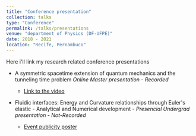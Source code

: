 ```yaml
---
title: "Conference presentation"
collection: talks
type: "Conference"
permalink: /talks/presentations
venue: "department of Physics (DF-UFPE)"
date: 2018 - 2021
location: "Recife, Pernambuco"
---
```



Here i'll link my research related conference presentations

  * A symmetric spacetime extension of quantum mechanics and the tunneling time problem *Online Master presentation - Recorded*
    * [Link to the video](https://youtu.be/X2jTDtR0kKk)

  * Fluidic interfaces: Energy and Curvature relationships through Euler's elastic - Analytical and Numerical development - *Presencial Undergrad presentation - Not-Recorded*
    * [Event publicity poster](https://www.facebook.com/dadfufpe/photos/2027476990910303)
